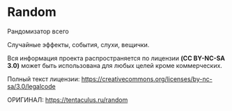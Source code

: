# Random
Рандомизатор всего

Случайные эффекты, события, слухи, вещички.

Вся информация проекта распространяется по лицензии **(CC BY-NC-SA 3.0)** может быть использована для любых целей кроме коммерческих.

Полный текст лицензии: https://creativecommons.org/licenses/by-nc-sa/3.0/legalcode


ОРИГИНАЛ: https://tentaculus.ru/random
